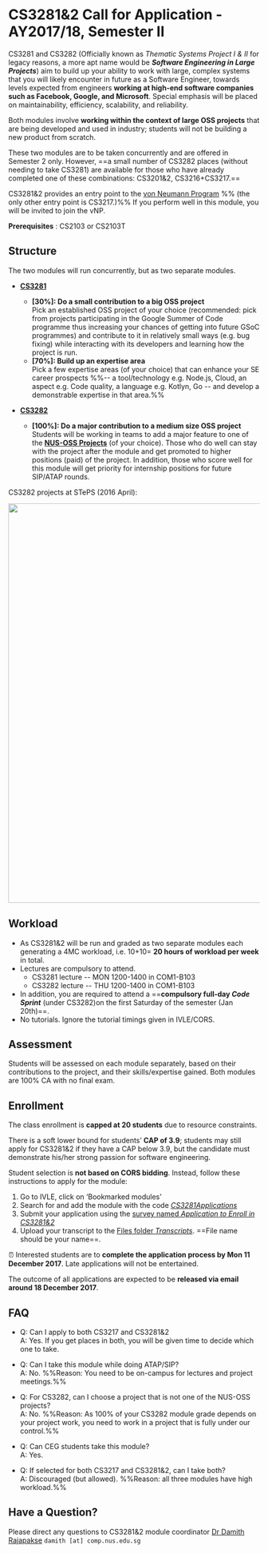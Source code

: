 <link rel="stylesheet" href="{{baseUrl}}/css/main.css">

<include src="../common/header.md" />

<div class="website-content">

# CS3281&2 Call for Application - AY2017/18, Semester II 
 
CS3281 and CS3282 (Officially known as _Thematic Systems Project I & II_ for legacy reasons, a more apt name would be **_Software Engineering in Large Projects_**) aim to build up your ability to work with large, complex systems that you will likely encounter in future as a Software Engineer, towards levels expected from engineers **working at high-end software companies such as Facebook, Google, and Microsoft**. Special emphasis will be placed on maintainability, efficiency, scalability, and reliability.  

Both modules involve **working within the context of large OSS projects** that are being developed and used in industry; students will not be building a new product from scratch.

These two modules are to be taken concurrently and are offered in Semester 2 only. However, ==a small number of CS3282 places (without needing to take CS3281) are available for those who have already completed one of these combinations: CS3201&2, CS3216+CS3217.== 

CS3281&2 provides an entry point to the [von Neumann Program](https://www.comp.nus.edu.sg/undergraduates/cs_vpn_prospective.html) %%&nbsp;(the only other entry point is CS3217.)%% If you perform well in this module, you will be invited to join the vNP.

**Prerequisites** : CS2103 or CS2103T

## Structure 

The two modules will run concurrently, but as two separate modules. 

* **[CS3281]({{baseUrl}}/admin/cs3281.html)** 
  * **[30%]: Do a small contribution to a big OSS project**<br>
    Pick an established OSS project of your choice (recommended: pick from projects participating in the Google Summer of Code programme thus increasing your chances of getting into future GSoC programmes) and contribute to it in relatively small ways (e.g. bug fixing) while interacting with its developers and learning how the project is run.
  * **[70%]: Build up an expertise area**<br>
    Pick a few expertise areas (of your choice) that can enhance your SE career prospects %%-- a tool/technology e.g. Node.js, Cloud, an aspect e.g. Code quality, a language e.g. Kotlyn, Go -- and develop a demonstrable expertise in that area.%% 

* **[CS3282]({{baseUrl}}/admin/cs3282.html)**
  * **[100%]: Do a major contribution to a medium size OSS project** <br>
    Students will be working in teams to add a major feature to one of the **[NUS-OSS Projects](https://github.com/nus-oss/main)** (of your choice). Those who do well can stay with the project after the module and get promoted to higher positions (paid) of the project. In addition, those who score well for this module will get priority for internship positions for future SIP/ATAP rounds.

<tip-box> 

CS3282 projects at STePS (2016 April):<p>
    <img src="{{baseUrl}}/images/STePS-2016.png" width="800" />

</tip-box>


## Workload

* As CS3281&2 will be run and graded as two separate modules each generating a 4MC workload, i.e. 10+10= **20 hours of workload per week** in total. 
* Lectures are compulsory to attend.
  * CS3281 lecture -- MON 1200-1400 in COM1-B103
  * CS3282 lecture -- THU 1200-1400 in COM1-B103
* In addition, you are required to attend a ==**compulsory full-day _Code Sprint_** (under CS3282)on the first Saturday of the semester (Jan 20th)==.
* No tutorials. Ignore the tutorial timings given in IVLE/CORS.

## Assessment

Students will be assessed on each module separately, based on their contributions to the project, and their skills/expertise gained. Both modules are 100% CA with no final exam. 

## Enrollment

The class enrollment is **capped at 20 students** due to resource constraints. 

There is a soft lower bound for students’ **CAP of 3.9**; students may still apply for CS3281&2 if they have a CAP 
below 3.9, but the candidate must demonstrate his/her strong passion for software engineering.

Student selection is **not based on CORS bidding**. Instead, follow these instructions to apply for the module:

1. Go to IVLE, click on ‘Bookmarked modules’
2. Search for and add the module with the code [_CS3281Applications_](https://ivle.nus.edu.sg/v1/Module/Student/default.aspx?CourseID=5b3555fe-e1bb-4584-ba63-510e74c6f70e)
3. Submit your application using the [survey named _Application to Enroll in CS3281&2_](https://ivle.nus.edu.sg/v1/survey/student/survey.aspx?surveyid=c268d088-157e-4f81-a2e8-1d032bd0d5bb)
4. Upload your transcript to the [Files folder _Transcripts_](https://ivle.nus.edu.sg/v1/File/Student/default.aspx?CourseID=5b3555fe-e1bb-4584-ba63-510e74c6f70e&WorkbinID=24c75d0e-afab-4f14-99fd-39dffb0f37ae&FolderID=5d2d7901-2384-441b-b9a6-fce0520faefe). ==File name should be your name==.

:alarm_clock: Interested students are to **complete the application process by Mon 11 December 2017**. Late applications will not be entertained.

The outcome of all applications are expected to be **released via email around 18 December 2017**.

## FAQ

* Q: Can I apply to both CS3217 and CS3281&2<br>
  A: Yes. If you get places in both, you will be given time to decide which one to take.
  
* Q: Can I take this module while doing ATAP/SIP?<br>
  A: No. %%Reason: You need to be on-campus for lectures and project meetings.%%

* Q: For CS3282, can I choose a project that is not one of the NUS-OSS projects?<br>
  A: No. %%Reason: As 100% of your CS3282 module grade depends on your project work, you need to work in a project that is fully under our control.%%

* Q: Can CEG students take this module?<br>
  A: Yes.
  
* Q: If selected for both CS3217 and CS3281&2, can I take both? <br>
  A: Discouraged (but allowed). %%Reason: all three modules have high workload.%%

## Have a Question?

Please direct any questions to CS3281&2 module coordinator [Dr Damith Rajapakse](http://www.comp.nus.edu.sg/~damithch) `damith [at] comp.nus.edu.sg`

</div>